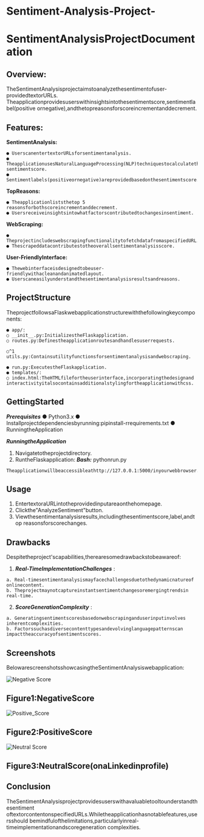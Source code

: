 # Sentiment-Analysis-Project-


# SentimentAnalysisProjectDocumentation

## Overview:

TheSentimentAnalysisprojectaimstoanalyzethesentimentofuser-providedtextorURLs.
Theapplicationprovidesuserswithinsightsintothesentimentscore,sentimentlabel(positive
ornegative),andthetopreasonsforscoreincrementanddecrement.

## Features:

**SentimentAnalysis:**

```
● UserscanentertextorURLsforsentimentanalysis.
● TheapplicationusesNaturalLanguageProcessing(NLP)techniquestocalculatethe
sentimentscore.
● Sentimentlabels(positiveornegative)areprovidedbasedonthesentimentscore.
```
**TopReasons:**

```
● Theapplicationliststhetop 5 reasonsforbothscoreincrementanddecrement.
● Usersreceiveinsightsintowhatfactorscontributedtochangesinsentiment.
```
**WebScraping:**

```
● TheprojectincludeswebscrapingfunctionalitytofetchdatafromaspecifiedURL.
● Thescrapeddatacontributestotheoverallsentimentanalysisscore.
```
**User-FriendlyInterface:**

```
● Thewebinterfaceisdesignedtobeuser-friendlywithacleanandanimatedlayout.
● Userscaneasilyunderstandthesentimentanalysisresultsandreasons.
```
## ProjectStructure

TheprojectfollowsaFlaskwebapplicationstructurewiththefollowingkeycomponents:

```
● app/:
○ __init__.py:InitializestheFlaskapplication.
○ routes.py:Definestheapplicationroutesandhandlesuserrequests.
```

```
○^1 utils.py:Containsutilityfunctionsforsentimentanalysisandwebscraping.
```
```
● run.py:ExecutestheFlaskapplication.
● templates/:
○ index.html:TheHTMLfilefortheuserinterface,incorporatingthedesignand
interactivityitalsocontainsadditionalstylingfortheapplicationwithcss.
```
## GettingStarted

**_Prerequisites_**
● Python3.x
● Installprojectdependenciesbyrunning:pipinstall-rrequirements.txt
● RunningtheApplication

**_RunningtheApplication_**

1. Navigatetotheprojectdirectory.
2. RuntheFlaskapplication:
    **_Bash:_** pythonrun.py

```
Theapplicationwillbeaccessibleathttp://127.0.0.1:5000/inyourwebbrowser.
```
## Usage

1. EntertextoraURLintotheprovidedinputareaonthehomepage.
2. Clickthe"AnalyzeSentiment"button.
3. Viewthesentimentanalysisresults,includingthesentimentscore,label,andtop
    reasonsforscorechanges.

## Drawbacks

Despitetheproject'scapabilities,therearesomedrawbackstobeawareof:

1. **_Real-TimeImplementationChallenges_** :

```
a. Real-timesentimentanalysismayfacechallengesduetothedynamicnatureof
onlinecontent.
b. Theprojectmaynotcaptureinstantsentimentchangesoremergingtrendsin
real-time.
```

2. **_ScoreGenerationComplexity_** :

```
a. Generatingsentimentscoresbasedonwebscrapinganduserinputinvolves
inherentcomplexities.
b. Factorssuchasdiversecontenttypesandevolvinglanguagepatternscan
impacttheaccuracyofsentimentscores.
```
## Screenshots

BelowarescreenshotsshowcasingtheSentimentAnalysiswebapplication:



![Negative Score]([https://assets.digitalocean.com/articles/alligator/boo.svg "a title](https://github.com/sayakdeepghosh01/Sentiment-Analysis-Project-/blob/main/neg.png)")
## Figure1:NegativeScore


![Positive_Score]([https://assets.digitalocean.com/articles/alligator/boo.svg "a title](https://github.com/sayakdeepghosh01/Sentiment-Analysis-Project-/blob/main/pos.png)")
## Figure2:PositiveScore
![Neutral Score]([https://assets.digitalocean.com/articles/alligator/boo.svg "a title](https://github.com/sayakdeepghosh01/Sentiment-Analysis-Project-/blob/main/neu.png)")
## Figure3:NeutralScore(onaLinkedinprofile)


## Conclusion

TheSentimentAnalysisprojectprovidesuserswithavaluabletooltounderstandthesentiment
oftextorcontentonspecifiedURLs.Whiletheapplicationhasnotablefeatures,usersshould
bemindfulofthelimitations,particularlyinreal-timeimplementationandscoregeneration
complexities.




